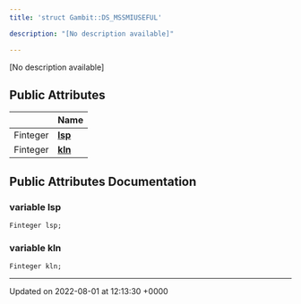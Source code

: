 ```yaml
---
title: 'struct Gambit::DS_MSSMIUSEFUL'

description: "[No description available]"

---
```









[No description available]

## Public Attributes

|                | Name           |
| -------------- | -------------- |
| Finteger | **[lsp](/documentation/code/classes/structgambit_1_1ds__mssmiuseful/#variable-lsp)**  |
| Finteger | **[kln](/documentation/code/classes/structgambit_1_1ds__mssmiuseful/#variable-kln)**  |

## Public Attributes Documentation

### variable lsp

```
Finteger lsp;
```


### variable kln

```
Finteger kln;
```


-------------------------------

Updated on 2022-08-01 at 12:13:30 +0000